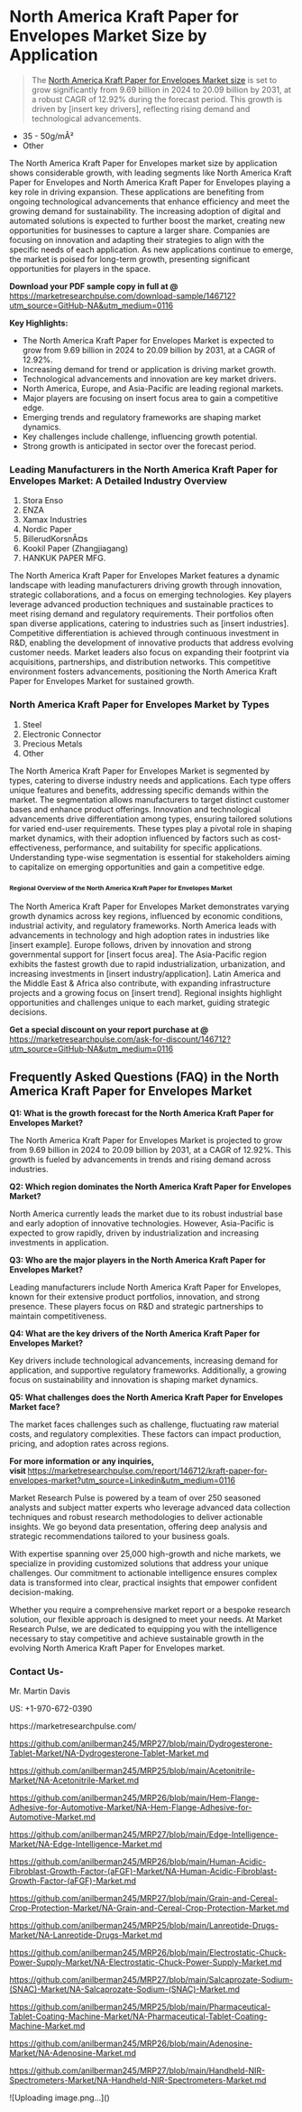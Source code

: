 <h1>North America Kraft Paper for Envelopes Market&nbsp;Size by Application</h1><blockquote><p>The <a href="https://marketresearchpulse.com/download-sample/146712?utm_source=GitHub-NA&amp;utm_medium=0116">North America Kraft Paper for Envelopes Market size</a> is set to grow significantly from 9.69 billion in 2024 to 20.09 billion by 2031, at a robust CAGR of 12.92% during the forecast period. This growth is driven by [insert key drivers], reflecting rising demand and technological advancements.</p></blockquote><ul><li>35 - 50g/mÂ²<li> Other</li></ul><p>The North America Kraft Paper for Envelopes market size by application shows considerable growth, with leading segments like North America Kraft Paper for Envelopes and North America Kraft Paper for Envelopes playing a key role in driving expansion. These applications are benefiting from ongoing technological advancements that enhance efficiency and meet the growing demand for sustainability. The increasing adoption of digital and automated solutions is expected to further boost the market, creating new opportunities for businesses to capture a larger share. Companies are focusing on innovation and adapting their strategies to align with the specific needs of each application. As new applications continue to emerge, the market is poised for long-term growth, presenting significant opportunities for players in the space.</p><p><strong>Download your PDF sample copy in full at @ </strong><a href="https://marketresearchpulse.com/download-sample/146712?utm_source=GitHub-NA&amp;utm_medium=0116">https://marketresearchpulse.com/download-sample/146712?utm_source=GitHub-NA&amp;utm_medium=0116</a></p><p><strong>Key Highlights: </strong></p><ul><li>The North America Kraft Paper for Envelopes Market is expected to grow from 9.69 billion in 2024 to 20.09 billion by 2031, at a CAGR of 12.92%.</li><li>Increasing demand for trend or application is driving market growth.</li><li>Technological advancements and innovation are key market drivers.</li><li>North America, Europe, and Asia-Pacific are leading regional markets.</li><li>Major players are focusing on insert focus area to gain a competitive edge.</li><li>Emerging trends and regulatory frameworks are shaping market dynamics.</li><li>Key challenges include challenge, influencing growth potential.</li><li>Strong growth is anticipated in sector over the forecast period.</li></ul><h3>Leading Manufacturers in the North America Kraft Paper for Envelopes Market: A Detailed Industry Overview</h3><ol><li>Stora Enso</li><li>ENZA</li><li>Xamax Industries</li><li>Nordic Paper</li><li>BillerudKorsnÃ¤s</li><li>Kookil Paper (Zhangjiagang)</li><li>HANKUK PAPER MFG.</li></ol><div class="flex max-w-full flex-col flex-grow"><div class="min-h-8 text-message flex w-full flex-col items-end gap-2 whitespace-normal break-words [.text-message+&amp;]:mt-5" dir="auto" data-message-author-role="assistant" data-message-id="fd8432e4-4910-450d-b182-61b7bfb0a01f" data-message-model-slug="gpt-4o"><div class="flex w-full flex-col gap-1 empty:hidden first:pt-[3px]"><div class="markdown prose w-full break-words dark:prose-invert light"><p>The North America Kraft Paper for Envelopes Market features a dynamic landscape with leading manufacturers driving growth through innovation, strategic collaborations, and a focus on emerging technologies. Key players leverage advanced production techniques and sustainable practices to meet rising demand and regulatory requirements. Their portfolios often span diverse applications, catering to industries such as [insert industries]. Competitive differentiation is achieved through continuous investment in R&amp;D, enabling the development of innovative products that address evolving customer needs. Market leaders also focus on expanding their footprint via acquisitions, partnerships, and distribution networks. This competitive environment fosters advancements, positioning the North America Kraft Paper for Envelopes Market for sustained growth.</p></div></div></div></div><h3>North America Kraft Paper for Envelopes Market by Types</h3><ol><li>Steel<li> Electronic Connector<li> Precious Metals<li> Other</li></ol><div class="flex max-w-full flex-col flex-grow"><div class="min-h-8 text-message flex w-full flex-col items-end gap-2 whitespace-normal break-words [.text-message+&amp;]:mt-5" dir="auto" data-message-author-role="assistant" data-message-id="084470be-0bb7-4664-bddf-5156b4f41249" data-message-model-slug="gpt-4o-mini"><div class="flex w-full flex-col gap-1 empty:hidden first:pt-[3px]"><div class="markdown prose w-full break-words dark:prose-invert light"><p>The North America Kraft Paper for Envelopes Market is segmented by types, catering to diverse industry needs and applications. Each type offers unique features and benefits, addressing specific demands within the market. The segmentation allows manufacturers to target distinct customer bases and enhance product offerings. Innovation and technological advancements drive differentiation among types, ensuring tailored solutions for varied end-user requirements. These types play a pivotal role in shaping market dynamics, with their adoption influenced by factors such as cost-effectiveness, performance, and suitability for specific applications. Understanding type-wise segmentation is essential for stakeholders aiming to capitalize on emerging opportunities and gain a competitive edge.</p></div></div></div></div><h3><span style="font-size: 11px;">Regional Overview of the North America Kraft Paper for Envelopes Market</span></h3><div class="flex max-w-full flex-col flex-grow"><div class="min-h-8 text-message flex w-full flex-col items-end gap-2 whitespace-normal break-words [.text-message+&amp;]:mt-5" dir="auto" data-message-author-role="assistant" data-message-id="e9038762-ce64-4e30-91c9-9bd413514231" data-message-model-slug="gpt-4o-mini"><div class="flex w-full flex-col gap-1 empty:hidden first:pt-[3px]"><div class="markdown prose w-full break-words dark:prose-invert light"><p>The North America Kraft Paper for Envelopes Market demonstrates varying growth dynamics across key regions, influenced by economic conditions, industrial activity, and regulatory frameworks. North America leads with advancements in technology and high adoption rates in industries like [insert example]. Europe follows, driven by innovation and strong governmental support for [insert focus area]. The Asia-Pacific region exhibits the fastest growth due to rapid industrialization, urbanization, and increasing investments in [insert industry/application]. Latin America and the Middle East &amp; Africa also contribute, with expanding infrastructure projects and a growing focus on [insert trend]. Regional insights highlight opportunities and challenges unique to each market, guiding strategic decisions.</p></div></div></div></div><p><strong>Get a special discount on your report purchase at @ </strong><a href="https://marketresearchpulse.com/ask-for-discount/146712?utm_source=GitHub-NA&amp;utm_medium=0116">https://marketresearchpulse.com/ask-for-discount/146712?utm_source=GitHub-NA&amp;utm_medium=0116</a></p><h2>Frequently Asked Questions (FAQ) in the North America Kraft Paper for Envelopes Market</h2><p><strong>Q1: What is the growth forecast for the North America Kraft Paper for Envelopes Market?</strong></p><p>The North America Kraft Paper for Envelopes Market is projected to grow from 9.69 billion in 2024 to 20.09 billion by 2031, at a CAGR of 12.92%. This growth is fueled by advancements in trends and rising demand across industries.</p><p><strong>Q2: Which region dominates the North America Kraft Paper for Envelopes Market?</strong></p><p>North America currently leads the market due to its robust industrial base and early adoption of innovative technologies. However, Asia-Pacific is expected to grow rapidly, driven by industrialization and increasing investments in application.</p><p><strong>Q3: Who are the major players in the North America Kraft Paper for Envelopes Market?</strong></p><p>Leading manufacturers include North America Kraft Paper for Envelopes, known for their extensive product portfolios, innovation, and strong presence. These players focus on R&amp;D and strategic partnerships to maintain competitiveness.</p><p><strong>Q4: What are the key drivers of the North America Kraft Paper for Envelopes Market?</strong></p><p>Key drivers include technological advancements, increasing demand for application, and supportive regulatory frameworks. Additionally, a growing focus on sustainability and innovation is shaping market dynamics.</p><p><strong>Q5: What challenges does the North America Kraft Paper for Envelopes Market face?</strong></p><p>The market faces challenges such as challenge, fluctuating raw material costs, and regulatory complexities. These factors can impact production, pricing, and adoption rates across regions.</p><p><strong>For more information or any inquiries, visit&nbsp;</strong><a href="https://marketresearchpulse.com/report/146712/kraft-paper-for-envelopes-market?utm_source=Linkedin&utm_medium=0116">https://marketresearchpulse.com/report/146712/kraft-paper-for-envelopes-market?utm_source=Linkedin&utm_medium=0116</a></p><p>Market Research Pulse is powered by a team of over 250 seasoned analysts and subject matter experts who leverage advanced data collection techniques and robust research methodologies to deliver actionable insights. We go beyond data presentation, offering deep analysis and strategic recommendations tailored to your business goals.</p><p>With expertise spanning over 25,000 high-growth and niche markets, we specialize in providing customized solutions that address your unique challenges. Our commitment to actionable intelligence ensures complex data is transformed into clear, practical insights that empower confident decision-making.</p><p>Whether you require a comprehensive market report or a bespoke research solution, our flexible approach is designed to meet your needs. At Market Research Pulse, we are dedicated to equipping you with the intelligence necessary to stay competitive and achieve sustainable growth in the evolving North America Kraft Paper for Envelopes market.</p><h3><strong>Contact Us-</strong></h3><p>Mr. Martin Davis</p><p>US: +1-970-672-0390</p><p>https://marketresearchpulse.com/</p><p><a href="https://github.com/anilberman245/MRP27/blob/main/Dydrogesterone-Tablet-Market/NA-Dydrogesterone-Tablet-Market.md">https://github.com/anilberman245/MRP27/blob/main/Dydrogesterone-Tablet-Market/NA-Dydrogesterone-Tablet-Market.md</a></p><p><a href="https://github.com/anilberman245/MRP25/blob/main/Acetonitrile-Market/NA-Acetonitrile-Market.md">https://github.com/anilberman245/MRP25/blob/main/Acetonitrile-Market/NA-Acetonitrile-Market.md</a></p><p><a href="https://github.com/anilberman245/MRP26/blob/main/Hem-Flange-Adhesive-for-Automotive-Market/NA-Hem-Flange-Adhesive-for-Automotive-Market.md">https://github.com/anilberman245/MRP26/blob/main/Hem-Flange-Adhesive-for-Automotive-Market/NA-Hem-Flange-Adhesive-for-Automotive-Market.md</a></p><p><a href="https://github.com/anilberman245/MRP27/blob/main/Edge-Intelligence-Market/NA-Edge-Intelligence-Market.md">https://github.com/anilberman245/MRP27/blob/main/Edge-Intelligence-Market/NA-Edge-Intelligence-Market.md</a></p><p><a href="https://github.com/anilberman245/MRP26/blob/main/Human-Acidic-Fibroblast-Growth-Factor-(aFGF)-Market/NA-Human-Acidic-Fibroblast-Growth-Factor-(aFGF)-Market.md">https://github.com/anilberman245/MRP26/blob/main/Human-Acidic-Fibroblast-Growth-Factor-(aFGF)-Market/NA-Human-Acidic-Fibroblast-Growth-Factor-(aFGF)-Market.md</a></p><p><a href="https://github.com/anilberman245/MRP27/blob/main/Grain-and-Cereal-Crop-Protection-Market/NA-Grain-and-Cereal-Crop-Protection-Market.md">https://github.com/anilberman245/MRP27/blob/main/Grain-and-Cereal-Crop-Protection-Market/NA-Grain-and-Cereal-Crop-Protection-Market.md</a></p><p><a href="https://github.com/anilberman245/MRP25/blob/main/Lanreotide-Drugs-Market/NA-Lanreotide-Drugs-Market.md">https://github.com/anilberman245/MRP25/blob/main/Lanreotide-Drugs-Market/NA-Lanreotide-Drugs-Market.md</a></p><p><a href="https://github.com/anilberman245/MRP26/blob/main/Electrostatic-Chuck-Power-Supply-Market/NA-Electrostatic-Chuck-Power-Supply-Market.md">https://github.com/anilberman245/MRP26/blob/main/Electrostatic-Chuck-Power-Supply-Market/NA-Electrostatic-Chuck-Power-Supply-Market.md</a></p><p><a href="https://github.com/anilberman245/MRP27/blob/main/Salcaprozate-Sodium-(SNAC)-Market/NA-Salcaprozate-Sodium-(SNAC)-Market.md">https://github.com/anilberman245/MRP27/blob/main/Salcaprozate-Sodium-(SNAC)-Market/NA-Salcaprozate-Sodium-(SNAC)-Market.md</a></p><p><a href="https://github.com/anilberman245/MRP25/blob/main/Pharmaceutical-Tablet-Coating-Machine-Market/NA-Pharmaceutical-Tablet-Coating-Machine-Market.md">https://github.com/anilberman245/MRP25/blob/main/Pharmaceutical-Tablet-Coating-Machine-Market/NA-Pharmaceutical-Tablet-Coating-Machine-Market.md</a></p><p><a href="https://github.com/anilberman245/MRP26/blob/main/Adenosine-Market/NA-Adenosine-Market.md">https://github.com/anilberman245/MRP26/blob/main/Adenosine-Market/NA-Adenosine-Market.md</a></p><p><a href="https://github.com/anilberman245/MRP27/blob/main/Handheld-NIR-Spectrometers-Market/NA-Handheld-NIR-Spectrometers-Market.md">https://github.com/anilberman245/MRP27/blob/main/Handheld-NIR-Spectrometers-Market/NA-Handheld-NIR-Spectrometers-Market.md</a></p>
![Uploading image.png…]()
